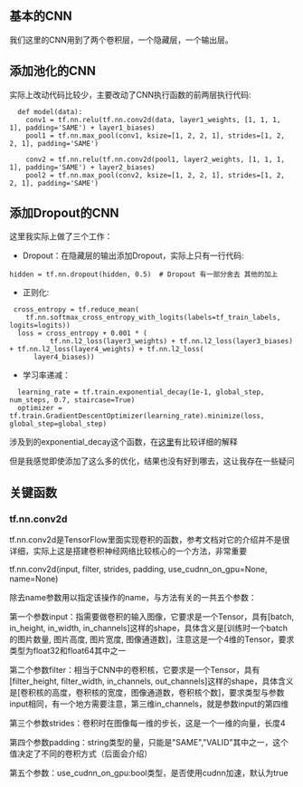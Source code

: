 
## 基本的CNN

我们这里的CNN用到了两个卷积层，一个隐藏层，一个输出层。

## 添加池化的CNN

实际上改动代码比较少，主要改动了CNN执行函数的前两层执行代码:

```
  def model(data):
    conv1 = tf.nn.relu(tf.nn.conv2d(data, layer1_weights, [1, 1, 1, 1], padding='SAME') + layer1_biases)
    pool1 = tf.nn.max_pool(conv1, ksize=[1, 2, 2, 1], strides=[1, 2, 2, 1], padding='SAME')

    conv2 = tf.nn.relu(tf.nn.conv2d(pool1, layer2_weights, [1, 1, 1, 1], padding='SAME') + layer2_biases)
    pool2 = tf.nn.max_pool(conv2, ksize=[1, 2, 2, 1], strides=[1, 2, 2, 1], padding='SAME')
```

## 添加Dropout的CNN

这里我实际上做了三个工作：

* Dropout：在隐藏层的输出添加Dropout，实际上只有一行代码:

```
hidden = tf.nn.dropout(hidden, 0.5)  # Dropout 有一部分舍去 其他的加上
```

* 正则化:

```
 cross_entropy = tf.reduce_mean(
    tf.nn.softmax_cross_entropy_with_logits(labels=tf_train_labels, logits=logits))
  loss = cross_entropy + 0.001 * (
          tf.nn.l2_loss(layer3_weights) + tf.nn.l2_loss(layer3_biases) + tf.nn.l2_loss(layer4_weights) + tf.nn.l2_loss(
      layer4_biases))
```

* 学习率递减：

```
  learning_rate = tf.train.exponential_decay(1e-1, global_step, num_steps, 0.7, staircase=True)
  optimizer = tf.train.GradientDescentOptimizer(learning_rate).minimize(loss, global_step=global_step)
```

涉及到的exponential_decay这个函数，在[这里](http://zangbo.me/2017/07/01/TensorFlow_7/)有比较详细的解释

但是我感觉即使添加了这么多的优化，结果也没有好到哪去，这让我存在一些疑问

## 关键函数

### tf.nn.conv2d

tf.nn.conv2d是TensorFlow里面实现卷积的函数，参考文档对它的介绍并不是很详细，实际上这是搭建卷积神经网络比较核心的一个方法，非常重要

tf.nn.conv2d(input, filter, strides, padding, use_cudnn_on_gpu=None, name=None)

除去name参数用以指定该操作的name，与方法有关的一共五个参数：

第一个参数input：指需要做卷积的输入图像，它要求是一个Tensor，具有[batch, in_height, in_width, in_channels]这样的shape，具体含义是[训练时一个batch的图片数量, 图片高度, 图片宽度, 图像通道数]，注意这是一个4维的Tensor，要求类型为float32和float64其中之一

第二个参数filter：相当于CNN中的卷积核，它要求是一个Tensor，具有[filter_height, filter_width, in_channels, out_channels]这样的shape，具体含义是[卷积核的高度，卷积核的宽度，图像通道数，卷积核个数]，要求类型与参数input相同，有一个地方需要注意，第三维in_channels，就是参数input的第四维

第三个参数strides：卷积时在图像每一维的步长，这是一个一维的向量，长度4

第四个参数padding：string类型的量，只能是"SAME","VALID"其中之一，这个值决定了不同的卷积方式（后面会介绍）

第五个参数：use_cudnn_on_gpu:bool类型，是否使用cudnn加速，默认为true